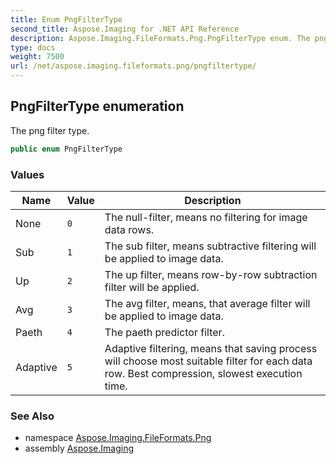 ```yaml
---
title: Enum PngFilterType
second_title: Aspose.Imaging for .NET API Reference
description: Aspose.Imaging.FileFormats.Png.PngFilterType enum. The png filter type
type: docs
weight: 7500
url: /net/aspose.imaging.fileformats.png/pngfiltertype/
---
```

## PngFilterType enumeration

The png filter type.

```csharp
public enum PngFilterType
```

### Values

| Name | Value | Description |
| --- | --- | --- |
| None | `0` | The null-filter, means no filtering for image data rows. |
| Sub | `1` | The sub filter, means subtractive filtering will be applied to image data. |
| Up | `2` | The up filter, means row-by-row subtraction filter will be applied. |
| Avg | `3` | The avg filter, means, that average filter will be applied to image data. |
| Paeth | `4` | The paeth predictor filter. |
| Adaptive | `5` | Adaptive filtering, means that saving process will choose most suitable filter for each data row. Best compression, slowest execution time. |

### See Also

* namespace [Aspose.Imaging.FileFormats.Png](../../aspose.imaging.fileformats.png/)
* assembly [Aspose.Imaging](../../)


